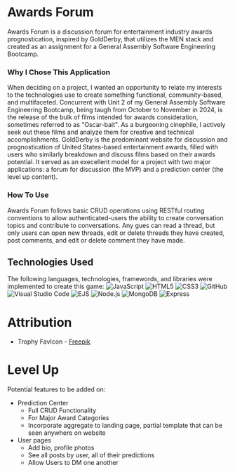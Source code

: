 # Awards Forum

Awards Forum is a discussion forum for entertainment industry awards prognostication, inspired by GoldDerby, that utilizes the MEN stack and created as an assignment for a General Assembly Software Engineering Bootcamp.

### Why I Chose This Application

When deciding on a project, I wanted an opportunity to relate my interests to the technologies use to create something functional, community-based, and multifaceted. Concurrent with Unit 2 of my General Assembly Software Engineering Bootcamp, being taugh from October to November in 2024, is the release of the bulk of films intended for awards consideration, sometimes referred to as "Oscar-bait". As a burgeoning cinephile, I actively seek out these films and analyze them for creative and technical accomplishments. GoldDerby is the predominant website for discussion and prognostication of United States-based entertainment awards, filled with users who similarly breakdown and discuss films based on their awards potential. It served as an execellent model for a project with two major applications: a forum for discussion (the MVP) and a prediction center (the level up content).

### How To Use

Awards Forum follows basic CRUD operations using RESTful routing conventions to allow authenticated-users the ability to create conversation topics and contribute to conversations. Any gues can read a thread, but only users can open new threads, edit or delete threads they have created, post comments, and edit or delete comment they have made.

## Technologies Used
The following languages, technologies, framewords, and libraries were implemented to create this game: 
![JavaScript](https://img.shields.io/badge/javascript-%23323330.svg?style=for-the-badge&logo=javascript&logoColor=%23F7DF1E)
![HTML5](https://img.shields.io/badge/html5-%23E34F26.svg?style=for-the-badge&logo=html5&logoColor=white)
![CSS3](https://img.shields.io/badge/css3-%231572B6.svg?style=for-the-badge&logo=css3&logoColor=white)
![GitHub](https://img.shields.io/badge/github-%23121011.svg?style=for-the-badge&logo=github&logoColor=white)
![Visual Studio Code](https://img.shields.io/badge/Visual%20Studio%20Code-0078d7.svg?style=for-the-badge&logo=visual-studio-code&logoColor=white)
![EJS](https://img.shields.io/badge/ejs.svg-%236A3D91%20?style=for-the-badge&logo=ejs&logoColor=%23B4CA65)
![Node.js](https://img.shields.io/badge/NODE.JS-%23F28D72.svg?style=for-the-badge&logo=Node.js)
![MongoDB](https://img.shields.io/badge/MongoDB-%23F28D73.svg?style=for-the-badge&logo=mongodb)
![Express](https://img.shields.io/badge/EXPRESS-%23000000.svg?style=for-the-badge&logo=express)


# Attribution
* Trophy FavIcon - <a href="https://www.freepik.com/premium-vector/gold-trophy-icon-transparent-background_21213228.htm"/>Freepik</a>

# Level Up
Potential features to be added on:
* Prediction Center
    * Full CRUD Functionality
    * For Major Award Categories
    * Incorporate aggregate to landing page, partial template that can be seen anywhere on website
* User pages
    * Add bio, profile photos
    * See all posts by user, all of their predictions
    * Allow Users to DM one another